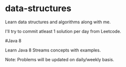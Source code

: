 # data-structures
Learn data structures and algorithms along with me.

I'll try to commit atleast 1 solution per day from Leetcode.


#Java 8

Learn Java 8 Streams concepts with examples.



Note: Problems will be updated on daily/weekly basis.
